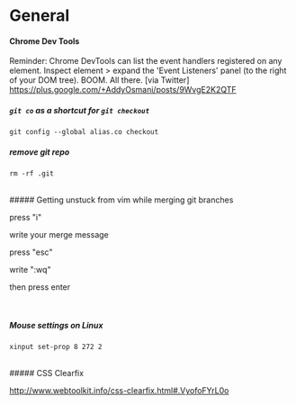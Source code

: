 # General

#### Chrome Dev Tools
Reminder: Chrome DevTools can list the event handlers registered on any element. 
Inspect element > expand the 'Event Listeners' panel (to the right of your DOM tree). 
BOOM. All there.
[via Twitter] https://plus.google.com/+AddyOsmani/posts/9WvgE2K2QTF


##### `git co` as a shortcut for `git checkout`
`git config --global alias.co checkout`
<br>

##### remove git repo
`rm -rf .git`

<br>
##### Getting unstuck from vim while merging git branches

press "i"

write your merge message

press "esc"

write ":wq"

then press enter

<br>

##### Mouse settings on Linux
`xinput set-prop 8 272 2`

<br>
##### CSS Clearfix

http://www.webtoolkit.info/css-clearfix.html#.VyofoFYrL0o

